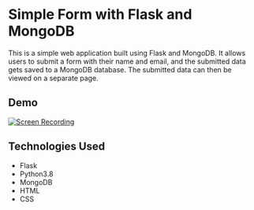 # Simple Form with Flask and MongoDB

This is a simple web application built using Flask and MongoDB. It allows users to submit a form with their name and email, and the submitted data gets saved to a MongoDB database. The submitted data can then be viewed on a separate page.

## Demo

[![Screen Recording](https://img.shields.io/badge/Demo-Video-blue.svg)](https://drive.google.com/file/d/1USx_awfKuwvuTja6f8RrLvP8WnVyXMnh/view?usp=sharing)

## Technologies Used

- Flask
- Python3.8
- MongoDB
- HTML
- CSS